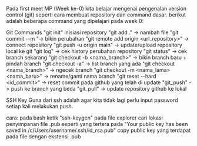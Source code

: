 Pada first meet MP (Week ke-0) kita belajar mengenai pengenalan version control (git) seperti cara membuat repository dan command dasar.
berikut adalah beberapa command yang dipelajari pada week 0:

Git Commands
"git init" inisiasi repository
"git add ." -> nambah file
"git commit --m <nama>"-> bikin perubahan
"git remote add origin <url_repository>" -> connect repository
"git push -u origin main" -> update/upload repository local ke git
"git log" -> cek history perubahan repository
"git status" -> cek branch sekarang
"git checkout -b <nama_branch>" -> bikin branch baru + pindah branch
"git checkout -a" -> list branch yang ada
"git checkout <nama_branch>" -> ngecek branch
"git checkout -m <nama_lama> <nama_baru>" -> rename/ganti nama branch
"git reset --hard <id_commit>" -> reset commit pada github yang telah di update
"git_push" -> push ke branch yang beda
"git_pull" -> update repository github ke lokal

SSH Key
Guna dari ssh adalah agar kita tidak lagi perlu input password setiap kali melakukan push.

cara:
pada bash ketik "ssh-keygen"
pada file explorer cari lokasi penyimpanan file .pub seperti yang tertera pada "Your public key has been saved in /c/Users/username/.ssh/id_rsa.pub"
copy public key yang terdapat pada file dengan ekstensi .pub
